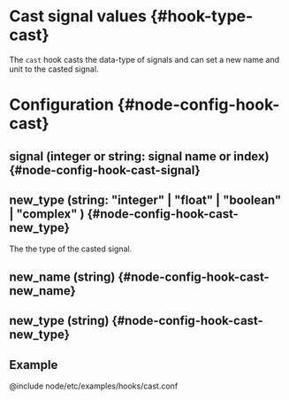 # Cast signal values {#hook-type-cast}

The `cast` hook casts the data-type of signals and can set a new name and unit to the casted signal.

# Configuration {#node-config-hook-cast}

## signal (integer or string: signal name or index) {#node-config-hook-cast-signal}

## new_type (string: "integer" | "float" | "boolean" | "complex" ) {#node-config-hook-cast-new_type}

The the type of the casted signal.

## new_name (string) {#node-config-hook-cast-new_name}

## new_type (string) {#node-config-hook-cast-new_type}

## Example

@include node/etc/examples/hooks/cast.conf

